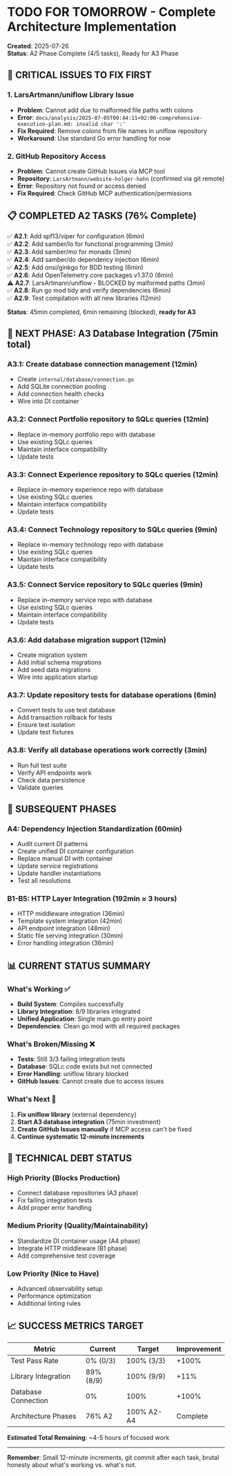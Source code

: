 # TODO FOR TOMORROW - Complete Architecture Implementation

**Created**: 2025-07-26  
**Status**: A2 Phase Complete (4/5 tasks), Ready for A3 Phase  

## 🚨 CRITICAL ISSUES TO FIX FIRST

### 1. LarsArtmann/uniflow Library Issue
- **Problem**: Cannot add due to malformed file paths with colons
- **Error**: `docs/analysis/2025-07-05T00:44:11+02:00-comprehensive-execution-plan.md: invalid char ':'`
- **Fix Required**: Remove colons from file names in uniflow repository
- **Workaround**: Use standard Go error handling for now

### 2. GitHub Repository Access
- **Problem**: Cannot create GitHub Issues via MCP tool
- **Repository**: `LarsArtmann/website-holger-hahn` (confirmed via git remote)
- **Error**: Repository not found or access denied
- **Fix Required**: Check GitHub MCP authentication/permissions

## 📋 COMPLETED A2 TASKS (76% Complete)

✅ **A2.1**: Add spf13/viper for configuration (6min)  
✅ **A2.2**: Add samber/lo for functional programming (3min)  
✅ **A2.3**: Add samber/mo for monads (3min)  
✅ **A2.4**: Add samber/do dependency injection (6min)  
✅ **A2.5**: Add onsi/ginkgo for BDD testing (6min)  
✅ **A2.6**: Add OpenTelemetry core packages v1.37.0 (6min)  
⚠️ **A2.7**: LarsArtmann/uniflow - BLOCKED by malformed paths (3min)  
✅ **A2.8**: Run go mod tidy and verify dependencies (6min)  
✅ **A2.9**: Test compilation with all new libraries (12min)  

**Status**: 45min completed, 6min remaining (blocked), **ready for A3**

## 🎯 NEXT PHASE: A3 Database Integration (75min total)

### A3.1: Create database connection management (12min)
- Create `internal/database/connection.go`
- Add SQLite connection pooling
- Add connection health checks
- Wire into DI container

### A3.2: Connect Portfolio repository to SQLc queries (12min)
- Replace in-memory portfolio repo with database
- Use existing SQLc queries
- Maintain interface compatibility
- Update tests

### A3.3: Connect Experience repository to SQLc queries (12min)
- Replace in-memory experience repo with database
- Use existing SQLc queries
- Maintain interface compatibility
- Update tests

### A3.4: Connect Technology repository to SQLc queries (9min)
- Replace in-memory technology repo with database
- Use existing SQLc queries
- Maintain interface compatibility
- Update tests

### A3.5: Connect Service repository to SQLc queries (9min)
- Replace in-memory service repo with database
- Use existing SQLc queries
- Maintain interface compatibility
- Update tests

### A3.6: Add database migration support (12min)
- Create migration system
- Add initial schema migrations
- Add seed data migrations
- Wire into application startup

### A3.7: Update repository tests for database operations (6min)
- Convert tests to use test database
- Add transaction rollback for tests
- Ensure test isolation
- Update test fixtures

### A3.8: Verify all database operations work correctly (3min)
- Run full test suite
- Verify API endpoints work
- Check data persistence
- Validate queries

## 🔄 SUBSEQUENT PHASES

### A4: Dependency Injection Standardization (60min)
- Audit current DI patterns
- Create unified DI container configuration
- Replace manual DI with container
- Update service registrations
- Update handler instantiations
- Test all resolutions

### B1-B5: HTTP Layer Integration (192min ≈ 3 hours)
- HTTP middleware integration (36min)
- Template system integration (42min)
- API endpoint integration (48min)
- Static file serving integration (30min)
- Error handling integration (36min)

## 📊 CURRENT STATUS SUMMARY

### What's Working ✅
- **Build System**: Compiles successfully
- **Library Integration**: 8/9 libraries integrated
- **Unified Application**: Single main.go entry point
- **Dependencies**: Clean go.mod with all required packages

### What's Broken/Missing ❌
- **Tests**: Still 3/3 failing integration tests
- **Database**: SQLc code exists but not connected
- **Error Handling**: uniflow library blocked
- **GitHub Issues**: Cannot create due to access issues

### What's Next 🎯
1. **Fix uniflow library** (external dependency)
2. **Start A3 database integration** (75min investment)
3. **Create GitHub Issues manually** if MCP access can't be fixed
4. **Continue systematic 12-minute increments**

## 🔧 TECHNICAL DEBT STATUS

### High Priority (Blocks Production)
- Connect database repositories (A3 phase)
- Fix failing integration tests
- Add proper error handling

### Medium Priority (Quality/Maintainability)
- Standardize DI container usage (A4 phase)
- Integrate HTTP middleware (B1 phase)
- Add comprehensive test coverage

### Low Priority (Nice to Have)
- Advanced observability setup
- Performance optimization
- Additional linting rules

## 📈 SUCCESS METRICS TARGET

| Metric | Current | Target | Improvement |
|--------|---------|--------|-------------|
| Test Pass Rate | 0% (0/3) | 100% (3/3) | +100% |
| Library Integration | 89% (8/9) | 100% (9/9) | +11% |
| Database Connection | 0% | 100% | +100% |
| Architecture Phases | 76% A2 | 100% A2-A4 | Complete |

**Estimated Total Remaining**: ~4-5 hours of focused work

---

**Remember**: Small 12-minute increments, git commit after each task, brutal honesty about what's working vs. what's not.